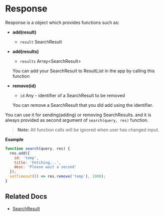 # Response
Response is a object which provides functions such as:

* **add(result)**  
  - `result` SearchResult  
* **add(results)**  
  - `results` Array\<SearchResult\>  

  You can add your SearchResult to ResultList in the app by calling this function
  

* **remove(id)**  
  - `id` Any - identifier of a SearchResult to be removed  

  You can remove a SearchResult that you did add using the identifier.
    
You can use it for sending(adding) or removing SearchResults.
and it is always provided as second argument of `search(query, res)` function.
>**Note:** All function calls will be ignored when user has changed input. 

**Example**  
```javascript
function search(query, res) {
  res.add({
    id: 'temp',
    title: 'Fetching...',
    desc: 'Please wait a second'
  });
  setTimeout(() => res.remove('temp'), 1000);
}
```

## Related Docs
* [SearchResult](search-result.md)
